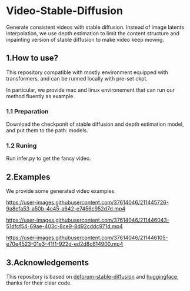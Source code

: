 # Video-Stable-Diffusion
Generate consistent videos with stable diffusion.
Instead of image latents interpolation, we use depth estimation to limit the content structure and inpainting version of stable diffusion to make video keep moving.

## 1.How to use? 

This repository compatible with mostly environment equipped with transformers, and can be runned locally with pre-set ckpt.

In particular, we provide mac and linux environement that can run our method fluently as example.


### 1.1 Preparation
Download the checkponit of stable diffusion and depth estimation model, and put them to the path: models.

### 1.2 Runing
Run infer.py to get the fancy video. 


## 2.Examples

We provide some generated video examples.

https://user-images.githubusercontent.com/37614046/211445726-9a8efa53-a50b-4c45-a642-e7456c952d7d.mp4


https://user-images.githubusercontent.com/37614046/211446043-51dfcf54-69ae-403c-8ce9-8d92cddc971d.mp4


https://user-images.githubusercontent.com/37614046/211446105-e70e4523-01e3-41f1-922d-ed2d8c614900.mp4

## 3.Acknowledgements

This repository is based on [deforum-stable-diffusion](https://github.com/deforum-art/deforum-stable-diffusion) and [huggingface](https://github.com/huggingface/transformers), thanks for their clear code. 
